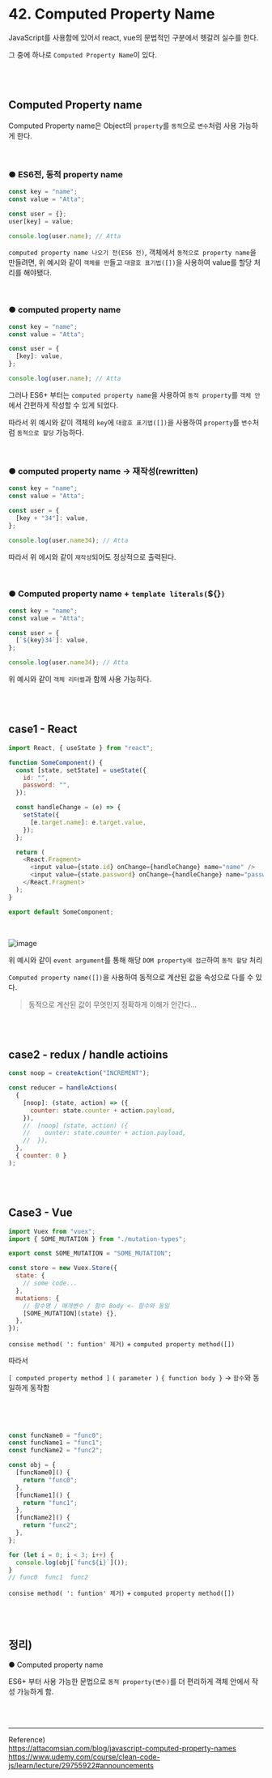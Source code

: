 # 42. Computed Property Name

JavaScript를 사용함에 있어서 react, vue의 문법적인 구분에서 헷갈려 실수를 한다.

그 중에 하나로 `Computed Property Name`이 있다.

<br/><br/>

## Computed Property name

Computed Property name은 Object의 `property`를 `동적`으로 `변수`처럼 사용 가능하게 한다.

<br/>

### ● ES6전, 동적 property name

```javascript
const key = "name";
const value = "Atta";

const user = {};
user[key] = value;

console.log(user.name); // Atta
```

`computed property name 나오기 전(ES6 전)`, 객체에서 `동적으로 property name`을 만들려면, 위 예시와 같이 `객체를 만`들고 `대괄호 표기법([])`을 사용하여 value를 할당 처리를 해야됐다.

<br/>

### ● computed property name

```javascript
const key = "name";
const value = "Atta";

const user = {
  [key]: value,
};

console.log(user.name); // Atta
```

그러나 ES6+ 부터는 `computed property name`을 사용하여 `동적 property`를 `객체 안`에서 간편하게 작성할 수 있게 되었다.

따라서 위 예시와 같이 객체의 `key`에 `대괄호 표기법([])`을 사용하여 `property`를 `변수`처럼 `동적으로 할당` 가능하다.

<br/>

### ● computed property name -> 재작성(rewritten)

```javascript
const key = "name";
const value = "Atta";

const user = {
  [key + "34"]: value,
};

console.log(user.name34); // Atta
```

따라서 위 에시와 같이 `재작성`되어도 정상적으로 출력된다.

<br/>

### ● Computed property name + `template literals(`${}`)`

```javascript
const key = "name";
const value = "Atta";

const user = {
  [`${key}34`]: value,
};

console.log(user.name34); // Atta
```

위 예시와 같이 `객체 리터럴`과 함께 사용 가능하다.

<br/>
<br/>

## case1 - React

```javascript
import React, { useState } from "react";

function SomeComponent() {
  const [state, setState] = useState({
    id: "",
    password: "",
  });

  const handleChange = (e) => {
    setState({
      [e.target.name]: e.target.value,
    });
  };

  return (
    <React.Fragment>
      <input value={state.id} onChange={handleChange} name="name" />
      <input value={state.password} onChange={handleChange} name="password" />
    </React.Fragment>
  );
}

export default SomeComponent;
```

<br/>

![image](https://user-images.githubusercontent.com/95308384/199219957-22dd431c-dff8-458c-ac90-b2b70d2a3a1f.png)

위 예시와 같이 `event argument`를 통해 해당 `DOM property에 접근`하여 `동적 할당` 처리

`Computed property name([])`을 사용하여 동적으로 계산된 값을 속성으로 다를 수 있다.

> 동적으로 계산된 값이 무엇인지 정확하게 이해가 안간다...

<br/><br/>

## case2 - redux / handle actioins

```javascript
const noop = createAction("INCREMENT");

const reducer = handleActions(
  {
    [noop]: (state, action) => ({
      counter: state.counter + action.payload,
    }),
    //  [noop] (state, action) ({
    //    ounter: state.counter + action.payload,
    //  }),
  },
  { counter: 0 }
);
```

<br/><br/>

## Case3 - Vue

```javascript
import Vuex from "vuex";
import { SOME_MUTATION } from "./mutation-types";

export const SOME_MUTATION = "SOME_MUTATION";

const store = new Vuex.Store({
  state: {
    // some code...
  },
  mutations: {
    // 함수명 / 매개변수 / 함수 Body <- 함수와 동일
    [SOME_MUTATION](state) {},
  },
});
```

`consise method( ': funtion' 제거)` + `computed property method([])`

따라서

`[ computed property method ]` `( parameter )` `{ function body }` -> `함수`와 동일하게 동작함

<br/><br/>

##

```javascript
const funcName0 = "func0";
const funcName1 = "func1";
const funcName2 = "func2";

const obj = {
  [funcName0]() {
    return "func0";
  },
  [funcName1]() {
    return "func1";
  },
  [funcName2]() {
    return "func2";
  },
};

for (let i = 0; i < 3; i++) {
  console.log(obj[`func${i}`]());
}
// func0  func1  func2
```

`consise method( ': funtion' 제거)` + `computed property method([])`

<br/>
<br/>

## 정리)

● Computed property name<br/>

ES6+ 부터 사용 가능한 문법으로 `동적 property(변수)`를 더 편리하게 객체 안에서 작성 가능하게 함.

<br/>

<br/>

---

Reference)<br/>
https://attacomsian.com/blog/javascript-computed-property-names<br/>
https://www.udemy.com/course/clean-code-js/learn/lecture/29755922#announcements

